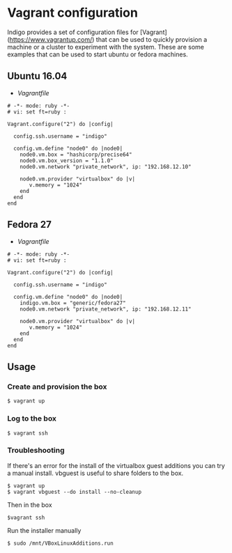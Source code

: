 # Vagrant configuration

Indigo provides a set of configuration files for [Vagrant] (https://www.vagrantup.com/) that can be used to quickly provision a
machine or a cluster to experiment with the system. These are some examples that can be used to start ubuntu or fedora machines.

## Ubuntu 16.04

* _Vagrantfile_

```
# -*- mode: ruby -*-
# vi: set ft=ruby :

Vagrant.configure("2") do |config|

  config.ssh.username = "indigo"

  config.vm.define "node0" do |node0|
    node0.vm.box = "hashicorp/precise64"
    node0.vm.box_version = "1.1.0"
    node0.vm.network "private_network", ip: "192.168.12.10"

    node0.vm.provider "virtualbox" do |v|
       v.memory = "1024"
    end
  end
end
```

## Fedora 27

* _Vagrantfile_

```
# -*- mode: ruby -*-
# vi: set ft=ruby :

Vagrant.configure("2") do |config|

  config.ssh.username = "indigo"

  config.vm.define "node0" do |node0|
    indigo.vm.box = "generic/fedora27"
    node0.vm.network "private_network", ip: "192.168.12.11"

    node0.vm.provider "virtualbox" do |v|
       v.memory = "1024"
    end
  end
end
```



## Usage

### Create and provision the box

```
$ vagrant up
```

### Log to the box

```
$ vagrant ssh
```

### Troubleshooting

If there's an error for the install of the virtualbox guest additions you can try
a manual install. vbguest is useful to share folders to the box.

```
$ vagrant up
$ vagrant vbguest --do install --no-cleanup
```

Then in the box

```
$vagrant ssh
```

Run the installer manually

```
$ sudo /mnt/VBoxLinuxAdditions.run
```

